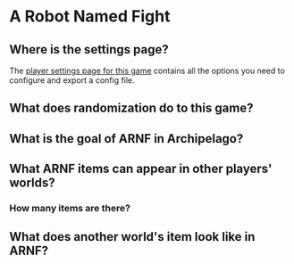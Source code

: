# A Robot Named Fight

## Where is the settings page?

The [player settings page for this game](../player-settings) contains all the options you need to configure and export a
config file.

## What does randomization do to this game?



## What is the goal of ARNF in Archipelago?



## What ARNF items can appear in other players' worlds?



### How many items are there?



## What does another world's item look like in ARNF?

